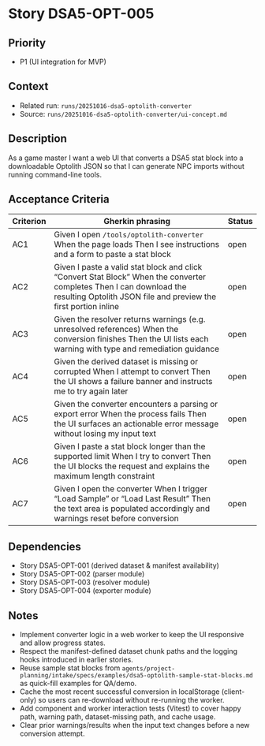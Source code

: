# Story DSA5-OPT-005

## Priority
- P1 (UI integration for MVP)

## Context
- Related run: `runs/20251016-dsa5-optolith-converter`
- Source: `runs/20251016-dsa5-optolith-converter/ui-concept.md`

## Description
As a game master I want a web UI that converts a DSA5 stat block into a downloadable Optolith JSON so that I can generate NPC imports without running command-line tools.

## Acceptance Criteria
| Criterion | Gherkin phrasing | Status |
| --- | --- | --- |
| AC1 | Given I open `/tools/optolith-converter` When the page loads Then I see instructions and a form to paste a stat block | open |
| AC2 | Given I paste a valid stat block and click “Convert Stat Block” When the converter completes Then I can download the resulting Optolith JSON file and preview the first portion inline | open |
| AC3 | Given the resolver returns warnings (e.g. unresolved references) When the conversion finishes Then the UI lists each warning with type and remediation guidance | open |
| AC4 | Given the derived dataset is missing or corrupted When I attempt to convert Then the UI shows a failure banner and instructs me to try again later | open |
| AC5 | Given the converter encounters a parsing or export error When the process fails Then the UI surfaces an actionable error message without losing my input text | open |
| AC6 | Given I paste a stat block longer than the supported limit When I try to convert Then the UI blocks the request and explains the maximum length constraint | open |
| AC7 | Given I open the converter When I trigger “Load Sample” or “Load Last Result” Then the text area is populated accordingly and warnings reset before conversion | open |

## Dependencies
- Story DSA5-OPT-001 (derived dataset & manifest availability)
- Story DSA5-OPT-002 (parser module)
- Story DSA5-OPT-003 (resolver module)
- Story DSA5-OPT-004 (exporter module)

## Notes
- Implement converter logic in a web worker to keep the UI responsive and allow progress states.
- Respect the manifest-defined dataset chunk paths and the logging hooks introduced in earlier stories.
- Reuse sample stat blocks from `agents/project-planning/intake/specs/examples/dsa5-optolith-sample-stat-blocks.md` as quick-fill examples for QA/demo.
- Cache the most recent successful conversion in localStorage (client-only) so users can re-download without re-running the worker.
- Add component and worker interaction tests (Vitest) to cover happy path, warning path, dataset-missing path, and cache usage.
- Clear prior warnings/results when the input text changes before a new conversion attempt.
